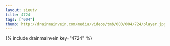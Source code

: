 ```yaml
--- 
layout: sieutv
title: 4724
tags: ["004"]
thumb: http://drainmainvein.com/media/videos/tmb/000/004/724/player.jpg
---
```

{% include drainmainvein key="4724" %} 
